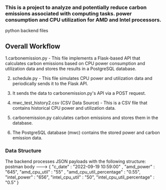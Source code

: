 ### This is a project to analyze and potentially reduce carbon emissions associated with computing tasks. power consumption and CPU utilization for AMD and Intel processors.
 python backend files

## Overall Workflow

1.carbonemission.py - This file implements a Flask-based API that calculates carbon emissions based on CPU power consumption and utilization data and stores the results in a PostgreSQL database.

2. schedule.py - This file simulates CPU power and utilization data and periodically sends it to the Flask API.

3. It sends the data to carbonemission.py's API via a POST request.
   
4. mwc_test_history2.csv (CSV Data Source) - This is a CSV file that contains historical CPU power and utilization data.

5. carbonemission.py calculates carbon emissions and stores them in the database.

6. The PostgreSQL database (mwc) contains the stored power and carbon emission data.



### Data Structure

The backend processes JSON payloads with the following structure:
postman body --->
{
        "c_date" : "2022-09-19 10:59:00" ,
        "amd_power" : "645",
        "amd_cpu_util" : "55"  ,
        "amd_cpu_util_percentage" : "0.55",
        "intel_power"  : "656",
        "intel_cpu_util"  : "50",
        "intel_cpu_util_percentage" : "0.5"
}
